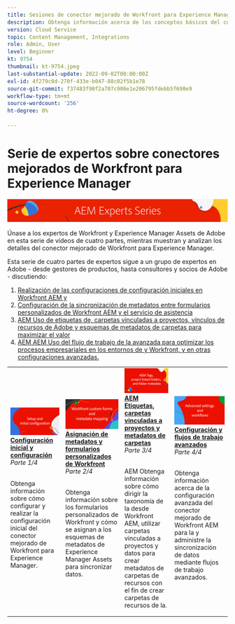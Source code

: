 ```yaml
---
title: Sesiones de conector mejorado de Workfront para Experience Manager
description: Obtenga información acerca de los conceptos básicos del conector mejorado de Adobe Workfront y Experience Manager Assets.
version: Cloud Service
topic: Content Management, Integrations
role: Admin, User
level: Beginner
kt: 9754
thumbnail: kt-9754.jpeg
last-substantial-update: 2022-09-02T00:00:00Z
exl-id: 4f279c0d-270f-433e-b047-88c02f5b1e78
source-git-commit: f37483f90f2a707c906e1e206795fdebb5f698e9
workflow-type: tm+mt
source-wordcount: '256'
ht-degree: 0%

---
```


# Serie de expertos sobre conectores mejorados de Workfront para Experience Manager

![AEM Serie de expertos de](./assets/banner.png)

Únase a los expertos de Workfront y Experience Manager Assets de Adobe en esta serie de vídeos de cuatro partes, mientras muestran y analizan los detalles del conector mejorado de Workfront para Experience Manager.

Esta serie de cuatro partes de expertos sigue a un grupo de expertos en Adobe - desde gestores de productos, hasta consultores y socios de Adobe - discutiendo:

1. [Realización de las configuraciones de configuración iniciales en Workfront AEM y](./setup.md)
2. [Configuración de la sincronización de metadatos entre formularios personalizados de Workfront AEM y el servicio de asistencia](./custom-forms.md)
3. [AEM Uso de etiquetas de, carpetas vinculadas a proyectos, vínculos de recursos de Adobe y esquemas de metadatos de carpetas para maximizar el valor](./aem-tags-project-linked-folders-and-folder-metadata.md)
4. [AEM AEM Uso del flujo de trabajo de la avanzada para optimizar los procesos empresariales en los entornos de y Workfront, y en otras configuraciones avanzadas.](./advanced-settings-and-workflows.md)

<table>
  <td>
      <a href="./setup.md">
        <img alt="Instalación y configuración inicial" 
             src="./assets/setup.png">
      </a>
      <div>
         <a href="./setup.md"><strong>Configuración inicial y configuración</strong></a>
         <br/><em>Parte 1/4</em>
      </div>
      <p>
        <br/>
         Obtenga información sobre cómo configurar y realizar la configuración inicial del conector mejorado de Workfront para Experience Manager.
      </p>
   </td>
   <!-- Workfront custom forms and metadata mapping -->
   <td>
      <a href="./custom-forms.md">
        <img alt="Asignación de metadatos y formularios personalizados de Workfront" 
             src="./assets/custom-forms.png">
      </a>
      <div>
         <a href="./custom-forms.md"><strong>Asignación de metadatos y formularios personalizados de Workfront</strong></a>
         <br/><em>Parte 2/4</em>
      </div>
      <p>
        <br/>
         Obtenga información sobre los formularios personalizados de Workfront y cómo se asignan a los esquemas de metadatos de Experience Manager Assets para sincronizar datos.
      </p>
    </td>
    <!-- AEM Tags, project linked folders, and folder metadata -->
    <td>
      <a href="./aem-tags-project-linked-folders-and-folder-metadata.md">
        <img alt="AEM Etiquetas, carpetas vinculadas a proyectos y metadatos de carpetas" 
             src="./assets/aem-tags.png">
      </a>
      <div>
         <a href="./aem-tags-project-linked-folders-and-folder-metadata.md"><strong>AEM Etiquetas, carpetas vinculadas a proyectos y metadatos de carpetas</strong></a>
         <br/><em>Parte 3/4</em> 
      </div>
      <p>
        <br/>
            AEM Obtenga información sobre cómo dirigir la taxonomía de la desde Workfront AEM, utilizar carpetas vinculadas a proyectos y datos para crear metadatos de carpetas de recursos con el fin de crear carpetas de recursos de la.
      </p>
   </td>   
   <!-- Advanced workflows -->
    <td>
      <a href="./advanced-settings-and-workflows.md">
        <img alt="Configuración y flujos de trabajo avanzados" 
             src="./assets/advanced.png">
      </a>
      <div>
         <a href="./advanced-settings-and-workflows.md"><strong>Configuración y flujos de trabajo avanzados</strong></a>
         <br/><em>Parte 4/4</em>
      </div>
      <p>
        <br/>
            Obtenga información acerca de la configuración avanzada del conector mejorado de Workfront AEM para la y administre la sincronización de datos mediante flujos de trabajo avanzados.
      </p>
   </td>
  </tr>  
</tbody></table>
